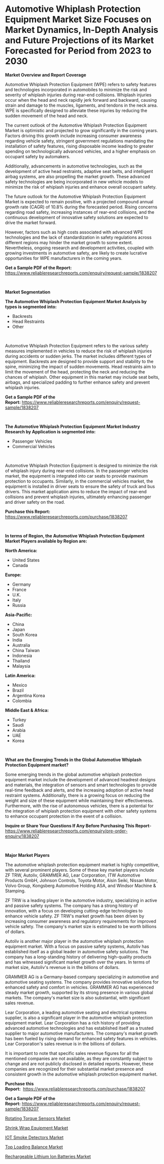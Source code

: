<p><h1>Automotive Whiplash Protection Equipment Market Size Focuses on Market Dynamics, In-Depth Analysis and Future Projections of its Market Forecasted for Period from 2023 to 2030</h1></p><p><strong>Market Overview and Report Coverage</strong></p>
<p><p>Automotive Whiplash Protection Equipment (WPE) refers to safety features and technologies incorporated in automobiles to minimize the risk and severity of whiplash injuries during rear-end collisions. Whiplash injuries occur when the head and neck rapidly jerk forward and backward, causing strain and damage to the muscles, ligaments, and tendons in the neck area. WPE is specifically designed to alleviate these injuries by reducing the sudden movement of the head and neck.</p><p>The current outlook of the Automotive Whiplash Protection Equipment Market is optimistic and projected to grow significantly in the coming years. Factors driving this growth include increasing consumer awareness regarding vehicle safety, stringent government regulations mandating the installation of safety features, rising disposable income leading to greater spending on technologically advanced vehicles, and a higher emphasis on occupant safety by automakers.</p><p>Additionally, advancements in automotive technologies, such as the development of active head restraints, adaptive seat belts, and intelligent airbag systems, are also propelling the market growth. These advanced safety technologies are being incorporated in new vehicle models to minimize the risk of whiplash injuries and enhance overall occupant safety.</p><p>The future outlook for the Automotive Whiplash Protection Equipment Market is expected to remain positive, with a projected compound annual growth rate (CAGR) of 10.8% during the forecasted period. Rising concerns regarding road safety, increasing instances of rear-end collisions, and the continuous development of innovative safety solutions are expected to drive the market forward.</p><p>However, factors such as high costs associated with advanced WPE technologies and the lack of standardization in safety regulations across different regions may hinder the market growth to some extent. Nevertheless, ongoing research and development activities, coupled with growing investments in automotive safety, are likely to create lucrative opportunities for WPE manufacturers in the coming years.</p></p>
<p><strong>Get a Sample PDF of the Report:</strong> <a href="https://www.reliableresearchreports.com/enquiry/request-sample/1838207">https://www.reliableresearchreports.com/enquiry/request-sample/1838207</a></p>
<p>&nbsp;</p>
<p><strong>Market Segmentation</strong></p>
<p><strong>The Automotive Whiplash Protection Equipment Market Analysis by types is segmented into:</strong></p>
<p><ul><li>Backrests</li><li>Head Restraints</li><li>Other</li></ul></p>
<p>&nbsp;</p>
<p><p>Automotive Whiplash Protection Equipment refers to the various safety measures implemented in vehicles to reduce the risk of whiplash injuries during accidents or sudden jerks. The market includes different types of equipment. Backrests are designed to provide support and stability to the spine, minimizing the impact of sudden movements. Head restraints aim to limit the movement of the head, protecting the neck and reducing the chances of whiplash. Other equipment in this market may include seat belts, airbags, and specialized padding to further enhance safety and prevent whiplash injuries.</p></p>
<p><strong>Get a Sample PDF of the Report:</strong>&nbsp;<a href="https://www.reliableresearchreports.com/enquiry/request-sample/1838207">https://www.reliableresearchreports.com/enquiry/request-sample/1838207</a></p>
<p>&nbsp;</p>
<p><strong>The Automotive Whiplash Protection Equipment Market Industry Research by Application is segmented into:</strong></p>
<p><ul><li>Passenger Vehicles</li><li>Commercial Vehicles</li></ul></p>
<p>&nbsp;</p>
<p><p>Automotive Whiplash Protection Equipment is designed to minimize the risk of whiplash injury during rear-end collisions. In the passenger vehicles market, the equipment is integrated into car seats to provide maximum protection to occupants. Similarly, in the commercial vehicles market, the equipment is installed in driver seats to ensure the safety of truck and bus drivers. This market application aims to reduce the impact of rear-end collisions and prevent whiplash injuries, ultimately enhancing passenger and driver safety on the road.</p></p>
<p><strong>Purchase this Report:</strong>&nbsp; <a href="https://www.reliableresearchreports.com/purchase/1838207">https://www.reliableresearchreports.com/purchase/1838207</a></p>
<p>&nbsp;</p>
<p><strong>In terms of Region, the Automotive Whiplash Protection Equipment Market Players available by Region are:</strong></p>
<p>
    <p> <strong> North America: </strong>
        <ul>
            <li>United States</li>
            <li>Canada</li>
        </ul>
        </p> 
    <p> <strong> Europe: </strong>
        <ul>
            <li>Germany</li>
            <li>France</li>
            <li>U.K.</li>
            <li>Italy</li>
            <li>Russia</li>
        </ul>
        </p> 
    <p> <strong> Asia-Pacific: </strong>
        <ul>
            <li>China</li>
            <li>Japan</li>
            <li>South Korea</li>
            <li>India</li>
            <li>Australia</li>
            <li>China Taiwan</li>
            <li>Indonesia</li>
            <li>Thailand</li>
            <li>Malaysia</li>
        </ul>
        </p> 
    <p> <strong> Latin America: </strong>
        <ul>
            <li>Mexico</li>
            <li>Brazil</li>
            <li>Argentina Korea</li>
            <li>Colombia</li>
        </ul>
        </p> 
    <p> <strong> Middle East & Africa: </strong>
        <ul>
            <li>Turkey</li>
            <li>Saudi</li>
            <li>Arabia</li>
            <li>UAE</li>
            <li>Korea</li>
        </ul>
    </p>
    </p>
<p>&nbsp;</p>
<p><strong>What are the Emerging Trends in the Global Automotive Whiplash Protection Equipment market?</strong></p>
<p><p>Some emerging trends in the global automotive whiplash protection equipment market include the development of advanced headrest designs and materials, the integration of sensors and smart technologies to provide real-time feedback and alerts, and the increasing adoption of active head restraint systems. Additionally, there is a growing focus on reducing the weight and size of these equipment while maintaining their effectiveness. Furthermore, with the rise of autonomous vehicles, there is a potential for the integration of whiplash protection equipment with other safety systems to enhance occupant protection in the event of a collision.</p></p>
<p><strong>Inquire or Share Your Questions If Any Before Purchasing This Report</strong>- <a href="https://www.reliableresearchreports.com/enquiry/pre-order-enquiry/1838207">https://www.reliableresearchreports.com/enquiry/pre-order-enquiry/1838207</a></p>
<p>&nbsp;</p>
<p><strong>Major Market Players</strong></p>
<p><p>The automotive whiplash protection equipment market is highly competitive, with several prominent players. Some of these key market players include ZF TRW, Autoliv, GRAMMER AG, Lear Corporation, ITW Automotive Products GmbH, Johnson Controls, Toyota Motor, Aisin Seiki, Nissan Motor, Volvo Group, Kongsberg Automotive Holding ASA, and Windsor Machine & Stamping.</p><p>ZF TRW is a leading player in the automotive industry, specializing in active and passive safety systems. The company has a strong history of innovation, with a focus on developing cutting-edge technologies to enhance vehicle safety. ZF TRW's market growth has been driven by increasing consumer awareness and regulatory requirements for improved vehicle safety. The company's market size is estimated to be worth billions of dollars.</p><p>Autoliv is another major player in the automotive whiplash protection equipment market. With a focus on passive safety systems, Autoliv has established itself as a global leader in automotive safety solutions. The company has a long-standing history of delivering high-quality products and has witnessed significant market growth over the years. In terms of market size, Autoliv's revenue is in the billions of dollars.</p><p>GRAMMER AG is a Germany-based company specializing in automotive and automotive seating systems. The company provides innovative solutions for enhanced safety and comfort in vehicles. GRAMMER AG has experienced steady market growth, supported by its strong presence in various global markets. The company's market size is also substantial, with significant sales revenue.</p><p>Lear Corporation, a leading automotive seating and electrical systems supplier, is also a significant player in the automotive whiplash protection equipment market. Lear Corporation has a rich history of providing advanced automotive technologies and has established itself as a trusted supplier to major automotive manufacturers. The company's market growth has been fueled by rising demand for enhanced safety features in vehicles. Lear Corporation's sales revenue is in the billions of dollars.</p><p>It is important to note that specific sales revenue figures for all the mentioned companies are not available, as they are constantly subject to change and are not publicly disclosed in detailed reports. However, these companies are recognized for their substantial market presence and consistent growth in the automotive whiplash protection equipment market.</p></p>
<p><strong>Purchase this Report:</strong>&nbsp;&nbsp;<a href="https://www.reliableresearchreports.com/purchase/1838207">https://www.reliableresearchreports.com/purchase/1838207</a></p>
<p></p>
<p><strong>Get a Sample PDF of the Report:</strong>&nbsp;<a href="https://www.reliableresearchreports.com/enquiry/request-sample/1838207">https://www.reliableresearchreports.com/enquiry/request-sample/1838207</a></p>
<p><p><a href="https://www.linkedin.com/pulse/rotating-torque-sensors-market-size-share-global-analysis-2grse/">Rotating Torque Sensors Market</a></p><p><a href="https://medium.com/@arrow.sorry.nest/shrink-wrap-equipment-market-research-report-its-history-and-forecast-2023-to-2030-ed84a96c0b40">Shrink Wrap Equipment Market</a></p><p><a href="https://www.linkedin.com/pulse/iot-smoke-detectors-market-challenges-opportunities-growth-drivers-zhsde/">IOT Smoke Detectors Market</a></p><p><a href="https://www.linkedin.com/pulse/top-loading-balance-market-share-amp-new-trends-analysis-report-jqn1e/">Top Loading Balance Market</a></p><p><a href="https://medium.com/@robinrathi2023/rechargeable-lithium-ion-batteries-market-insight-market-trends-growth-forecasted-from-2023-to-c64bbe5a4246">Rechargeable Lithium Ion Batteries Market</a></p></p>